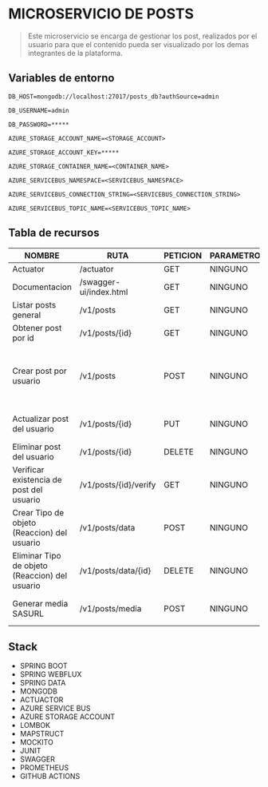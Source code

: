 # MICROSERVICIO DE POSTS
> Este microservicio se encarga de gestionar los post, realizados por el usuario para que el contenido 
> pueda ser visualizado por los demas integrantes de la plataforma.

## Variables de entorno
```
DB_HOST=mongodb://localhost:27017/posts_db?authSource=admin
```
```
DB_USERNAME=admin
```
```
DB_PASSWORD=*****
```
```
AZURE_STORAGE_ACCOUNT_NAME=<STORAGE_ACCOUNT>
```
```
AZURE_STORAGE_ACCOUNT_KEY=*****
```
```
AZURE_STORAGE_CONTAINER_NAME=<CONTAINER_NAME>
```
```
AZURE_SERVICEBUS_NAMESPACE=<SERVICEBUS_NAMESPACE>
```
```
AZURE_SERVICEBUS_CONNECTION_STRING=<SERVICEBUS_CONNECTION_STRING>
```
```
AZURE_SERVICEBUS_TOPIC_NAME=<SERVICEBUS_TOPIC_NAME>
```

## Tabla de recursos 
| NOMBRE                                        | RUTA                    | PETICION | PARAMETROS | CUERPO                                                                                                                                       | 
|-----------------------------------------------|-------------------------|----------|------------|----------------------------------------------------------------------------------------------------------------------------------------------|
| Actuator                                       | /actuator       | GET      | NINGUNO     | NINGUNO                                                                      |
| Documentacion                                 | /swagger-ui/index.html  | GET      | NINGUNO    | NINGUNO                                                                                                                                      |
| Listar posts general                          | /v1/posts               | GET      | NINGUNO    | NINGUNO                                                                                                                                      |
| Obtener post por id                           | /v1/posts/{id}          | GET      | NINGUNO    | NINGUNO                                                                                                                                      |
| Crear post por usuario                        | /v1/posts               | POST     | NINGUNO    | {<br/>"content":"Nuevo Post"<br/>"media":[{<br/>"type":"IMAGE",<br/>"url":"https://<storage>.blob.core.windows.net/posts/imagen.jpg"}]<br/>} |
| Actualizar post del usuario                   | /v1/posts/{id}          | PUT      | NINGUNO    | {<br/>"content":"Post editado"<br/>}                                                                                                         |
| Eliminar post del usuario                     | /v1/posts/{id}          | DELETE   | NINGUNO    | NINGUNO                                                                                                                                      |
| Verificar existencia de post del usuario      | /v1/posts/{id}/verify   | GET      | NINGUNO    | NINGUNO                                                                                                                                      |
| Crear Tipo de objeto (Reaccion) del usuario   | /v1/posts/data          | POST     | NINGUNO    | {<br/>"postId":"6804498d871f48237c0f5e40",<br/> "typeTarget":"LIKE"<br/>}                                                                    |
| Eliminar Tipo de objeto (Reaccion) del usuario | /v1/posts/data/{id}     | DELETE   | NINGUNO    | NINGUNO                                                                                                                                      |
| Generar media SASURL                          | /v1/posts/media         | POST     | NINGUNO    | {<br/>"filenames":["image.jpg"]<br/>}                                                                                                        |

## Stack
* SPRING BOOT
* SPRING WEBFLUX
* SPRING DATA
* MONGODB
* ACTUACTOR
* AZURE SERVICE BUS
* AZURE STORAGE ACCOUNT
* LOMBOK
* MAPSTRUCT
* MOCKITO
* JUNIT
* SWAGGER
* PROMETHEUS
* GITHUB ACTIONS